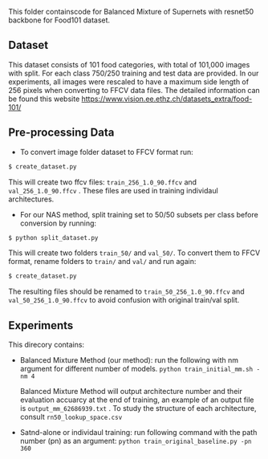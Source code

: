 This folder containscode for Balanced Mixture of Supernets with resnet50 backbone for Food101 dataset.

## Dataset
This dataset consists of 101 food categories, with total of 101,000 images with split. For each class 750/250 training and test data are provided. In our experiments, all images were rescaled to have a maximum side length of 256 pixels when converting to FFCV data files. The detailed information can be found this website https://www.vision.ee.ethz.ch/datasets_extra/food-101/

## Pre-processing Data
* To convert image folder dataset to FFCV format run:

```bash
$ create_dataset.py
```
This will create two ffcv files: ```train_256_1.0_90.ffcv```  and ```val_256_1.0_90.ffcv```  . These files are used in training individaul architectures.

* For our NAS method, split training set to 50/50 subsets per class before conversion by running: 

```bash
$ python split_dataset.py
```

This will create two folders `train_50/` and `val_50/`. To convert them to FFCV format, rename folders to `train/` and `val/` and run again:

```bash
$ create_dataset.py
```

The resulting files should be renamed to ```train_50_256_1.0_90.ffcv```  and ```val_50_256_1.0_90.ffcv``` to avoid confusion with original train/val split.

## Experiments
This direcory contains:

* Balanced Mixture Method (our method): run the following with nm argument for different number of models. ```python train_initial_mm.sh -nm 4``` 

  Balanced Mixture Method will output architecture number and their evaluation accuarcy at the end of training, an example of an output file is ```output_mm_62686939.txt``` . To study the structure of each architecture, consult ``` rn50_lookup_space.csv  ```

*  Satnd-alone or individaul training: run following command with the path number (pn) as an argument:
``` python train_original_baseline.py -pn 360 ``` 


